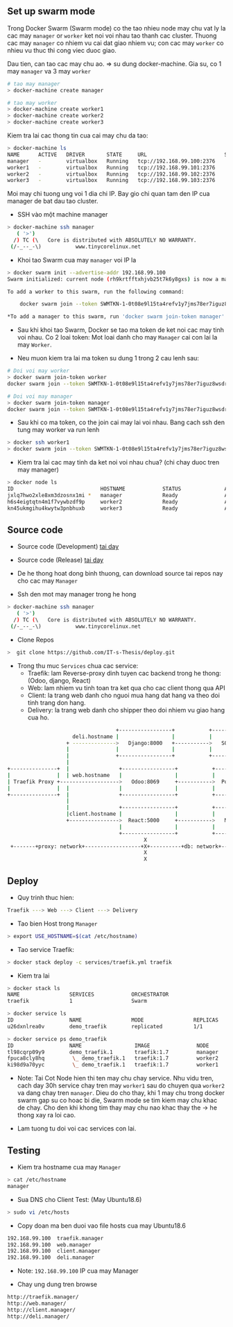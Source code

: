 
## Set up swarm mode

Trong Docker Swarm (Swarm mode) co the tao nhieu node may chu vat ly la cac may `manager` or `worker` ket noi voi nhau tao thanh cac cluster. Thuong cac may `manager` co nhiem vu cai dat giao nhiem vu; con cac may `worker` co nhieu vu thuc thi cong viec duoc giao.

Dau tien, can tao cac may chu ao. => su dung docker-machine.
Gia su, co 1 may `manager` va 3 may `worker`
```bash
# tao may manager
> docker-machine create manager

# tao may worker
> docker-machine create worker1
> docker-machine create worker2
> docker-machine create worker3
```
Kiem tra lai cac thong tin cua cai may chu da tao:
```bash
> docker-machine ls
NAME      ACTIVE   DRIVER       STATE     URL                         SWARM   DOCKER     ERRORS
manager   -        virtualbox   Running   tcp://192.168.99.100:2376           v18.09.0   
worker1   -        virtualbox   Running   tcp://192.168.99.101:2376           v18.09.0   
worker2   -        virtualbox   Running   tcp://192.168.99.102:2376           v18.09.0   
worker3   -        virtualbox   Running   tcp://192.168.99.103:2376           v18.09.0   
```

Moi may chi tuong ung voi 1 dia chi IP. Bay gio chi quan tam den IP cua manager de bat dau tao cluster.

* SSH vào một machine manager

```bash
> docker-machine ssh manager
   ( '>')
  /) TC (\   Core is distributed with ABSOLUTELY NO WARRANTY.
 (/-_--_-\)           www.tinycorelinux.net


```

* Khoi tao Swarm cua may `manager` voi IP la 

```bash
> docker swarm init --advertise-addr 192.168.99.100
Swarm initialized: current node (rh9krtfftxhjvb25t7k6y8gxs) is now a manager.

To add a worker to this swarm, run the following command:

    docker swarm join --token SWMTKN-1-0t08e9l15ta4refv1y7jms78er7iguz8wsdrdjunkitylh5wrf-63zl0jxp7retpn7ov6sequk3e 192.168.99.100:2377

*To add a manager to this swarm, run 'docker swarm join-token manager' and follow the instructions.*
```

* Sau khi khoi tao Swarm, Docker se tao ma token de ket noi cac may tinh voi nhau. Co 2 loai token: Mot loai danh cho may `Manager` cai con lai la may `Worker`.

* Neu muon kiem tra lai ma token su dung 1 trong 2 cau lenh sau:
```bash
# Doi voi may worker
> docker swarm join-token worker
docker swarm join --token SWMTKN-1-0t08e9l15ta4refv1y7jms78er7iguz8wsdrdjunkitylh5wrf-63zl0jxp7retpn7ov6sequk3e 192.168.99.100:2377
```

```bash
# Doi voi may manager  
> docker swarm join-token manager
docker swarm join --token SWMTKN-1-0t08e9l15ta4refv1y7jms78er7iguz8wsdrdjunkitylh5wrf-71idqhdh53pmw66xzk86iqz49 192.168.99.100:2377
```

* Sau khi co ma token, co the join cai may lai voi nhau. Bang cach ssh den tung may worker va run lenh 

```bash
> docker ssh worker1
> docker swarm join --token SWMTKN-1-0t08e9l15ta4refv1y7jms78er7iguz8wsdrdjunkitylh5wrf-63zl0jxp7retpn7ov6sequk3e 192.168.99.100:2377
```

* Kiem tra lai cac may tinh da ket noi voi nhau chua? (chi chay duoc tren may manager)
```bash
> docker node ls
ID                            HOSTNAME            STATUS              AVAILABILITY        MANAGER STATUS      ENGINE VERSION
jxlq7hwo2xle8xm3dzosnx1mi *   manager             Ready               Active              Leader              19.03.4
h6s4eigtqtn4m1f7vywbzdf9p     worker2             Ready               Active                                  18.09.9
kn45ukmgihu4kwytw3pnbhuxb     worker3             Ready               Active                                  18.09.9

```

## Source code
* Source code (Development) [tai day](https://github.com/IT-s-Thesis/main)
* Source code (Release) [tai day](https://github.com/IT-s-Thesis/deploy)

* De he thong hoat dong binh thuong, can download source tai repos nay cho cac may `Manager`
* Ssh den mot may manager trong he hong
```bash
> docker-machine ssh manager
   ( '>')
  /) TC (\   Core is distributed with ABSOLUTELY NO WARRANTY.
 (/-_--_-\)           www.tinycorelinux.net

```
* Clone Repos
```bash
>  git clone https://github.com/IT-s-Thesis/deploy.git
```

* Trong thu muc `Services` chua cac service:
    - Traefik: lam Reverse-proxy dinh tuyen cac backend trong he thong: (Odoo, django, React)
    - Web: lam nhiem vu tinh toan tra ket qua cho cac client thong qua API
    - Client: la trang web danh cho nguoi mua hang dat hang va theo doi tinh trang don hang.
    - Delivery: la trang web danh cho shipper theo doi nhiem vu giao hang cua ho.

```bash
                                   +-----------------+           +-------------+
                     deli.hostname |                 |           |             |
                   + -------------->   Django:8000   +----------->   SQLite    |
                   |               |                 |           |             |
                   |               +-----------------+           +-------------+
                   |
+---------------+  |                +-----------------+           +-------------+
|               |  | web.hostname   |                 |           |             |
| Traefik Proxy +------------------->   Odoo:8069     +----------->  PostgreSQL |
|               |  |                |                 |           |             |
+---------------+  |                +-----------------+           +-------------+
                   |
                   |                +-----------------+           +-------------+
                   |client.hostname |                 |           |             |
                   +---------------->  React:5000     +----------->   MongoDB   |
                                    |                 |           |             |
                                    +-----------------+           +-------------+
                                            X
 +-------+proxy: network+------------------+X+----------+db: network+-----------+
                                            X
                                            X
```

## Deploy
* Quy trinh thuc hien:
```bash
Traefik ---> Web ---> Client ---> Delivery
```

* Tao bien Host trong `Manager`
```bash
> export USE_HOSTNAME=$(cat /etc/hostname) 
```

* Tao service Traefik:
```bash
> docker stack deploy -c services/traefik.yml traefik
```

* Kiem tra lai
```bash
> docker stack ls
NAME                SERVICES            ORCHESTRATOR
traefik             1                   Swarm

> docker service ls
ID                  NAME                MODE                REPLICAS            IMAGE                   PORTS
u26dxnlrea0v        demo_traefik        replicated          1/1                 traefik:1.7             *:80->80/tcp, *:443->443/tcp

> docker service ps demo_traefik
ID                  NAME                 IMAGE               NODE                DESIRED STATE       CURRENT STATE           ERROR                              PORTS
tl98cqrp09y9        demo_traefik.1       traefik:1.7         manager             Running             Running 19 hours ago                                       
fpuca8cly8hq         \_ demo_traefik.1   traefik:1.7         worker2             Shutdown            Shutdown 29 hours ago                                      
ki98d9a70yyc         \_ demo_traefik.1   traefik:1.7         worker1             Shutdown            Shutdown 30 hours ago 
```
* Note: Tai Cot Node hien thi ten may chu chay service. Nhu vidu tren, cach day 30h service chay tren may `worker1` sau do chuyen qua `worker2` va dang chay tren `manager`. Dieu do cho thay, khi 1 may chu trong docker swarm gap su co hoac bi die, Swarm mode se tim kiem may chu khac de chay. Cho den khi khong tim thay may chu nao khac thay the -> he thong xay ra loi cao.


* Lam tuong tu doi voi cac services con lai.

## Testing

* Kiem tra hostname cua may `Manager`
```bash
> cat /etc/hostname
manager
```


* Sua DNS cho Client Test: (May Ubuntu18.6)
```bash
> sudo vi /etc/hosts
```
* Copy doan ma ben duoi vao file hosts cua may Ubuntu18.6
```bash
192.168.99.100  traefik.manager
192.168.99.100  web.manager
192.168.99.100  client.manager
192.168.99.100  deli.manager
```
* Note: `192.168.99.100` IP cua may Manager

* Chay ung dung tren browse
```bash
http://traefik.manager/
http://web.manager/
http://client.manager/
http://deli.manager/
```